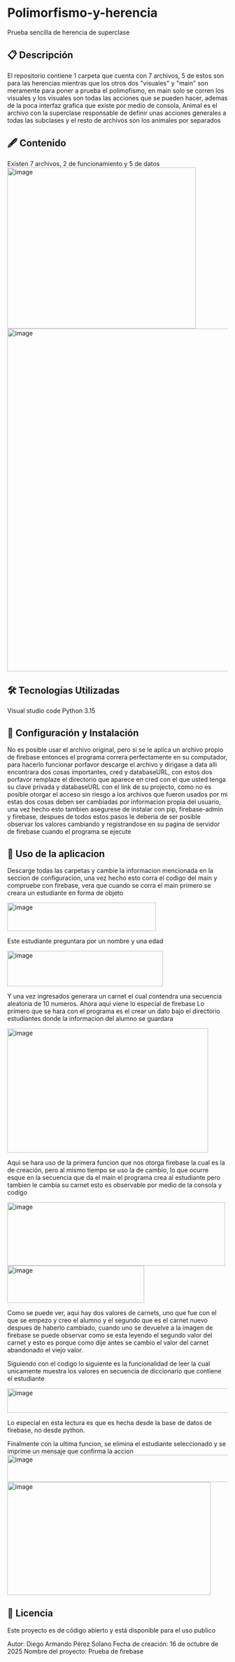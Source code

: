 # Polimorfismo-y-herencia
Prueba sencilla de herencia de superclase

📋 Descripción
-------------------------------------------------------------------------------------------------------------------------------------------------------------------
El repositorio contiene 1 carpeta que cuenta con 7 archivos, 5 de estos son para las herencias mientras que los otros dos "visuales" y "main" son meramente para poner a prueba el polimofismo, en main solo se corren los visuales y los visuales son todas las acciones que se pueden hacer, ademas de la poca interfaz grafica que existe por medio de consola, Animal es el archivo con la superclase responsable de definir unas acciones generales a todas las subclases y el resto de archivos son los animales por separados

🖋️ Contenido
-------------------------------------------------------------------------------------------------------------------------------------------------------------------
Existen 7 archivos, 2 de funcionamiento y 5 de datos 
<img width="431" height="368" alt="image" src="https://github.com/user-attachments/assets/8ce25ea4-572f-4c95-9985-fac27c6714dd" />
<img width="1528" height="783" alt="image" src="https://github.com/user-attachments/assets/5151827b-d389-4f35-81c0-8c5589ecf0a8" />


🛠️ Tecnologías Utilizadas
-------------------------------------------------------------------------------------------------------------------------------------------------------------------
Visual studio code
Python 3.15

🔧 Configuración y Instalación
-------------------------------------------------------------------------------------------------------------------------------------------------------------------
No es posible usar el archivo original, pero si se le aplica un archivo propio de firebase entonces el programa correra perfectamente en su computador, para hacerlo funcionar porfavor descarge el archivo y dirigase a data alli encontrara dos cosas importantes, cred y databaseURL, con estos dos porfavor remplaze el directorio que aparece en cred con el que usted tenga su clave privada y databaseURL con el link de su projecto, como no es posible otorgar el acceso sin riesgo a los archivos que fueron usados por mi estas dos cosas deben ser cambiadas por informacion propia del usuario, una vez hecho esto tambien asegurese de instalar con pip, firebase-admin y firebase, despues de todos estos pasos le deberia de ser posible observar los valores cambiando y registrandose en su pagina de servidor de firebase cuando el programa se ejecute

🔧 Uso de la aplicacion
-------------------------------------------------------------------------------------------------------------------------------------------------------------------
Descarge todas las carpetas y cambie la informacion mencionada en la seccion de configuracion, una vez hecho esto corra el codigo del main y compruebe con firebase, vera que cuando se corra el main primero se creara un estudiante en forma de objeto 

<img width="340" height="65" alt="image" src="https://github.com/user-attachments/assets/f74f2737-83b5-4e8c-9046-9d3b81cfd820" />

Este estudiante preguntara por un nombre y una edad

<img width="356" height="81" alt="image" src="https://github.com/user-attachments/assets/0f68d2aa-2bed-40a8-8758-5e384ea2873e" />

Y una vez ingresados generara un carnet el cual contendra una secuencia aleatoria de 10 numeros. Ahora aqui viene lo especial de firebase
Lo primero que se hara con el programa es el crear un dato bajo el directorio estudiantes donde la informacion del alumno se guardara

<img width="459" height="284" alt="image" src="https://github.com/user-attachments/assets/59d8dcbc-077b-4d4e-bdc5-abc0c7e04c95" />

Aqui se hara uso de la primera funcion que nos otorga firebase la cual es la de creación, pero al mismo tiempo se uso la de cambio, lo que ocurre esque en la secuencia que da el main el programa crea al estudiante pero tambien le cambia su carnet esto es observable por medio de la consola y codigo

<img width="498" height="145" alt="image" src="https://github.com/user-attachments/assets/0518b4a5-3ca0-45d6-9e4c-6df53bf96897" />
<img width="313" height="85" alt="image" src="https://github.com/user-attachments/assets/af0b8c46-3085-4bfe-86ba-314f616e70f7" />

Como se puede ver, aqui hay dos valores de carnets, uno que fue con el que se empezo y creo el alumno y el segundo que es el carnet nuevo despues de haberlo cambiado, cuando uno se devuelve a la imagen de firebase se puede observar como se esta leyendo el segundo valor del carnet y esto es porque como dije antes se cambio el valor del carnet abandonado el viejo valor.

Siguiendo con el codigo lo siguiente es la funcionalidad de leer la cual unicamente muestra los valores en secuencia de diccionario que contiene el estudiante

<img width="658" height="56" alt="image" src="https://github.com/user-attachments/assets/2102a922-f894-4308-aefa-836d66605c92" />

Lo especial en esta lectura es que es hecha desde la base de datos de firebase, no desde python.

Finalmente con la ultima funcion, se elimina el estudiante seleccionado y se imprime un mensaje que confirma la accion
<img width="646" height="62" alt="image" src="https://github.com/user-attachments/assets/eb4b90b1-77f4-443f-adcf-c05c57f72489" />
<img width="465" height="258" alt="image" src="https://github.com/user-attachments/assets/78a0b164-40bc-460a-b896-239cbd776f6b" />


📄 Licencia
-------------------------------------------------------------------------------------------------------------------------------------------------------------------
Este proyecto es de código abierto y está disponible para el uso publico

Autor: Diego Armando Pérez Solano
Fecha de creación: 16 de octubre de 2025
Nombre del proyecto: Prueba de firebase
